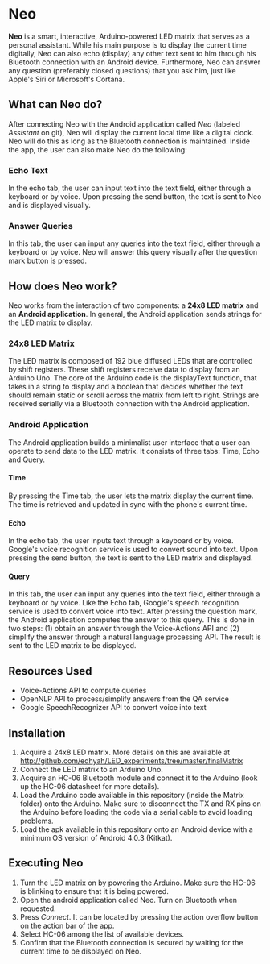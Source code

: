 # Neo

**Neo** is a smart, interactive, Arduino-powered LED matrix that serves as a personal assistant. While his main purpose is to display the current time digitally, Neo can also echo (display) any other text sent to him through his Bluetooth connection with an Android device. Furthermore, Neo can answer any question (preferably closed questions) that you ask him, just like Apple's Siri or Microsoft's Cortana.

## What can Neo do?

After connecting Neo with the Android application called *Neo* (labeled *Assistant* on git), Neo will display the current local time like a digital clock. Neo will do this as long as the Bluetooth connection is maintained. Inside the app, the user can also make Neo do the following:

### Echo Text

In the echo tab, the user can input text into the text field, either through a keyboard or by voice. Upon pressing the send button, the text is sent to Neo and is displayed visually.

### Answer Queries

In this tab, the user can input any queries into the text field, either through a keyboard or by voice. Neo will answer this query visually after the question mark button is pressed.

## How does Neo work?

Neo works from the interaction of two components: a **24x8 LED matrix** and an **Android application**. In general, the Android application sends strings for the LED matrix to display.

### 24x8 LED Matrix

The LED matrix is composed of 192 blue diffused LEDs that are controlled by shift registers. These shift registers receive data to display from an Arduino Uno. The core of the Arduino code is the displayText function, that takes in a string to display and a boolean that decides whether the text should remain static or scroll across the matrix from left to right. Strings are received serially via a Bluetooth connection with the Android application.

### Android Application

The Android application builds a minimalist user interface that a user can operate to send data to the LED matrix. It consists of three tabs: Time, Echo and Query.

#### Time

By pressing the Time tab, the user lets the matrix display the current time. The time is retrieved and updated in sync with the phone's current time.

#### Echo

In the echo tab, the user inputs text through a keyboard or by voice. Google's voice recognition service is used to convert sound into text. Upon pressing the send button, the text is sent to the LED matrix and displayed.

#### Query

In this tab, the user can input any queries into the text field, either through a keyboard or by voice. Like the Echo tab, Google's speech recognition service is used to convert voice into text. After pressing the question mark, the Android application computes the answer to this query. This is done in two steps: (1) obtain an answer through the Voice-Actions API and (2) simplify the answer through a natural language processing API. The result is sent to the LED matrix to be displayed.

## Resources Used
- Voice-Actions API to compute queries
- OpenNLP API to process/simplify answers from the QA service
- Google SpeechRecognizer API to convert voice into text

## Installation

1. Acquire a 24x8 LED matrix. More details on this are available at http://github.com/edhyah/LED_experiments/tree/master/finalMatrix
2. Connect the LED matrix to an Arduino Uno.
3. Acquire an HC-06 Bluetooth module and connect it to the Arduino (look up the HC-06 datasheet for more details).
4. Load the Arduino code available in this repository (inside the Matrix folder) onto the Arduino. Make sure to disconnect the TX and RX pins on the Arduino before loading the code via a serial cable to avoid loading problems.
5. Load the apk available in this repository onto an Android device with a minimum OS version of Android 4.0.3 (Kitkat).

## Executing Neo

1. Turn the LED matrix on by powering the Arduino. Make sure the HC-06 is blinking to ensure that it is being powered.
2. Open the android application called Neo. Turn on Bluetooth when requested.
3. Press *Connect*. It can be located by pressing the action overflow button on the action bar of the app.
4. Select HC-06 among the list of available devices.
5. Confirm that the Bluetooth connection is secured by waiting for the current time to be displayed on Neo.